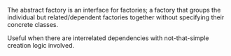 The abstract factory is an interface for factories; a factory that groups the individual but related/dependent factories together without specifying their concrete classes.

Useful when there are interrelated dependencies with not-that-simple creation logic involved.